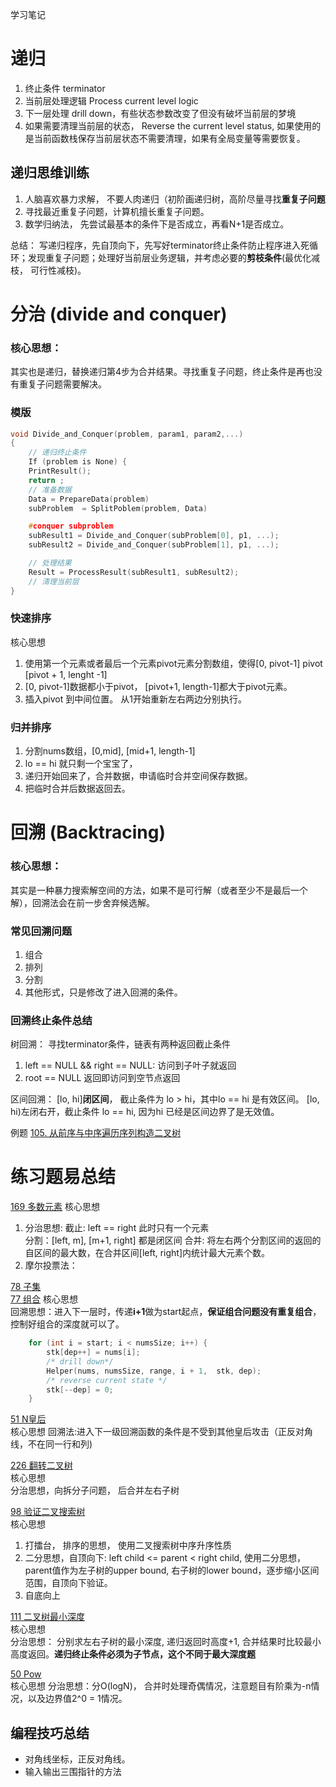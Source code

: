 学习笔记

# 递归 
 1. 终止条件 terminator 
 2. 当前层处理逻辑 Process current level logic
 3. 下一层处理 drill down，有些状态参数改变了但没有破坏当前层的梦境
 4. 如果需要清理当前层的状态， Reverse the current level status,  如果使用的是当前函数栈保存当前层状态不需要清理，如果有全局变量等需要恢复。
## 递归思维训练
 1. 人脑喜欢暴力求解， 不要人肉递归（初阶画递归树，高阶尽量寻找**重复子问题**
 2. 寻找最近重复子问题，计算机擅长重复子问题。 
 3. 数学归纳法， 先尝试最基本的条件下是否成立，再看N+1是否成立。

总结： 写递归程序，先自顶向下，先写好terminator终止条件防止程序进入死循环；发现重复子问题；处理好当前层业务逻辑，并考虑必要的**剪枝条件**(最优化减枝， 可行性减枝)。
# 分治 (divide and conquer)

### 核心思想： 
其实也是递归，替换递归第4步为合并结果。寻找重复子问题，终止条件是再也没有重复子问题需要解决。
### 模版
``` C
void Divide_and_Conquer(problem, param1, param2,...)
{
    // 递归终止条件
    If (problem is None) {
    PrintResult();
    return ;
    // 准备数据
    Data = PrepareData(problem)
    subProblem  = SplitPoblem(problem, Data)

    #conquer subproblem
    subResult1 = Divide_and_Conquer(subProblem[0], p1, ...);
    subResult2 = Divide_and_Conquer(subProblem[1], p1, ...);

    // 处理结果
    Result = ProcessResult(subResult1, subResult2);
    // 清理当前层
}
```
### 快速排序
核心思想  
1. 使用第一个元素或者最后一个元素pivot元素分割数组，使得[0, pivot-1]  pivot  [pivot + 1, lenght -1]
2. [0, pivot-1]数据都小于pivot， [pivot+1, length-1]都大于pivot元素。
3. 插入pivot 到中间位置。
从1开始重新左右两边分别执行。

### 归并排序
1. 分割nums数组，[0,mid], [mid+1, length-1]
2. lo == hi 就只剩一个宝宝了，
3. 递归开始回来了，合并数据，申请临时合并空间保存数据。
4. 把临时合并后数据返回去。


# 回溯 (Backtracing)
### 核心思想： 
其实是一种暴力搜索解空间的方法，如果不是可行解（或者至少不是最后一个解），回溯法会在前一步舍弃候选解。
### 常见回溯问题
1. 组合
2. 排列
3. 分割
4. 其他形式，只是修改了进入回溯的条件。
### 回溯终止条件总结
树回溯： 寻找terminator条件，链表有两种返回截止条件    
1. left == NULL && right == NULL:  访问到子叶子就返回
2. root == NULL 返回即访问到空节点返回  

区间回溯：
[lo, hi]**闭区间**， 截止条件为 lo > hi，其中lo == hi 是有效区间。
[lo, hi)左闭右开，截止条件 lo == hi, 因为hi 已经是区间边界了是无效值。

例题 [105. 从前序与中序遍历序列构造二叉树](https://leetcode-cn.com/problems/construct-binary-tree-from-preorder-and-inorder-traversal/) 

# 练习题易总结
[169 多数元素](https://leetcode-cn.com/problems/majority-element/)
核心思想  
1. 分治思想: 
       截止: left == right 此时只有一个元素  
      分割：[left, m], [m+1, right] 都是闭区间
      合并: 将左右两个分割区间的返回的自区间的最大数，在合并区间[left, right]内统计最大元素个数。
2. 摩尔投票法：  
 
[78 子集](https://leetcode-cn.com/problems/subsets/)  
[77 组合](https://leetcode-cn.com/problems/combinations/)
核心思想  
回溯思想：进入下一层时，传递**i+1**做为start起点，**保证组合问题没有重复组合**，控制好组合的深度就可以了。
``` C
    for (int i = start; i < numsSize; i++) {
        stk[dep++] = nums[i];
        /* drill down*/
        Helper(nums, numsSize, range, i + 1,  stk, dep);
        /* reverse current state */
        stk[--dep] = 0;
    }
```
[51 N皇后](https://leetcode-cn.com/problems/n-queens/)  
核心思想
回溯法:进入下一级回溯函数的条件是不受到其他皇后攻击（正反对角线，不在同一行和列)

[226 翻转二叉树](https://leetcode-cn.com/problems/invert-binary-tree/)  
核心思想  
分治思想，向拆分子问题， 后合并左右子树  

[98 验证二叉搜索树](https://leetcode-cn.com/problems/validate-binary-search-tree/)  
核心思想
1. 打擂台， 排序的思想， 使用二叉搜索树中序升序性质
2. 二分思想，自顶向下: left child  <= parent < right child, 使用二分思想，parent值作为左子树的upper bound, 右子树的lower bound，逐步缩小区间范围，自顶向下验证。
3. 自底向上  

[111 二叉树最小深度](https://leetcode-cn.com/problems/minimum-depth-of-binary-tree/)  
核心思想  
分治思想： 分别求左右子树的最小深度, 递归返回时高度+1, 合并结果时比较最小高度返回。**递归终止条件必须为子节点，这个不同于最大深度题**

[50 Pow](https://leetcode-cn.com/problems/powx-n/)  
核心思想
分治思想：分O(logN)， 合并时处理奇偶情况，注意题目有阶乘为-n情况，以及边界值2^0 = 1情况。

## 编程技巧总结
- 对角线坐标，正反对角线。
- 输入输出三围指针的方法

